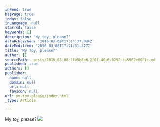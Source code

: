 ```yaml
---
inFeed: true
hasPage: true
inNav: false
inLanguage: null
starred: false
keywords: []
description: 'My toy, please?'
datePublished: '2016-03-08T17:24:37.048Z'
dateModified: '2016-03-08T17:24:31.227Z'
title: 'My Toy, please?'
author: []
sourcePath: _posts/2016-03-08-2fb5b8a6-2f0f-40c6-8292-fa5562e00f1c.md
published: true
authors: []
publisher:
  name: null
  domain: null
  url: null
  favicon: null
url: my-toy-please/index.html
_type: Article

---
```

My toy, please?
![](https://the-grid-user-content.s3-us-west-2.amazonaws.com/ef40a6ad-5cf3-48b2-9634-38810e4140fb.jpg)